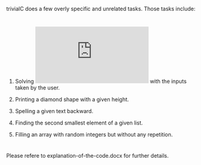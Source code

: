 trivialC does a few overly specific and unrelated tasks. Those tasks include:
#
1) Solving ![equation](https://latex.codecogs.com/png.latex?%5Csum_%7Bi%3D1%7D%5E%7BN%7D%5Cfrac%7B%5Cprod_%7Bk%3D1%7D%5E%7BR%7D%5Cfrac%7B3k%5E3&plus;5%7D%7Bk%5E2%7D%7D%7B%5Csum_%7Bj%3D1%7D%5E%7BS%7D%5Cfrac%7B%5Csqrt%7B3j%5E3&plus;j&plus;2%7D%7D%7B2j%7D%7D) with the inputs taken by the user.

2) Printing a diamond shape with a given height.

3) Spelling a given text backward.

4) Finding the second smallest element of a given list.

5) Filling an array with random integers but without any repetition.
#
#
Please refere to explanation-of-the-code.docx for further details.

